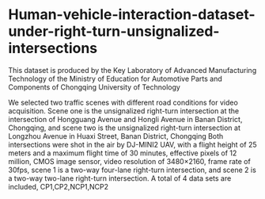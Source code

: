 # Human-vehicle-interaction-dataset-under-right-turn-unsignalized-intersections
This dataset is produced by the Key Laboratory of Advanced Manufacturing Technology of the Ministry of Education for Automotive Parts and Components of Chongqing University of Technology


We selected two traffic scenes with different road conditions for video acquisition. Scene one is the unsignalized right-turn intersection at the intersection of Hongguang Avenue and Hongli Avenue in Banan District, Chongqing, and scene two is the unsignalized right-turn intersection at Longzhou Avenue in Huaxi Street, Banan District, Chongqing
Both intersections were shot in the air by DJ-MINI2 UAV, with a flight height of 25 meters and a maximum flight time of 30 minutes, effective pixels of 12 million, CMOS image sensor, video resolution of 3480×2160, frame rate of 30fps, scene 1 is a two-way four-lane right-turn intersection, and scene 2 is a two-way two-lane right-turn intersection.
A total of 4 data sets are included, CP1,CP2,NCP1,NCP2

